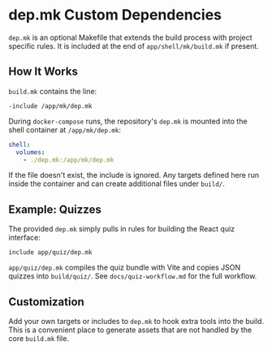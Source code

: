 # dep.mk Custom Dependencies

`dep.mk` is an optional Makefile that extends the build process with project specific rules.
It is included at the end of `app/shell/mk/build.mk` if present.

## How It Works

`build.mk` contains the line:

```make
-include /app/mk/dep.mk
```

During `docker-compose` runs, the repository's `dep.mk` is mounted into the
shell container at `/app/mk/dep.mk`:

```yaml
shell:
  volumes:
    - ./dep.mk:/app/mk/dep.mk
```

If the file doesn't exist, the include is ignored. Any targets defined here run
inside the container and can create additional files under `build/`.

## Example: Quizzes

The provided `dep.mk` simply pulls in rules for building the React quiz
interface:

```make
include app/quiz/dep.mk
```

`app/quiz/dep.mk` compiles the quiz bundle with Vite and copies JSON quizzes into
`build/quiz/`. See `docs/quiz-workflow.md` for the full workflow.

## Customization

Add your own targets or includes to `dep.mk` to hook extra tools into the build.
This is a convenient place to generate assets that are not handled by the core
`build.mk` file.
